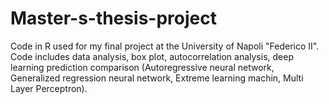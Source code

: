 # Master-s-thesis-project

Code in R used for my final project at the University of Napoli "Federico II". 
Code includes data analysis, box plot, autocorrelation analysis, deep learning prediction comparison (Autoregressive neural network, Generalized regression neural network, Extreme learning machin, Multi Layer Perceptron).
